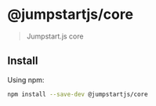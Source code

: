 # @jumpstartjs/core

> Jumpstart.js core

## Install

Using npm:

```sh
npm install --save-dev @jumpstartjs/core
```
